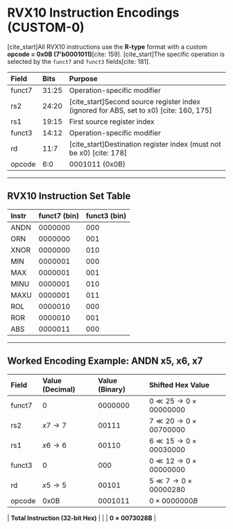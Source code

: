 # RVX10 Instruction Encodings (CUSTOM-0)

[cite_start]All RVX10 instructions use the **R-type** format with a custom **opcode = 0x0B (7'b0001011)**[cite: 159]. [cite_start]The specific operation is selected by the `funct7` and `funct3` fields[cite: 181].

| Field  | Bits  | Purpose |
| :---   | :---  | :--- |
| funct7 | 31:25 | Operation-specific modifier |
| rs2    | 24:20 | [cite_start]Second source register index (ignored for ABS, set to x0) [cite: 160, 175] |
| rs1    | 19:15 | First source register index |
| funct3 | 14:12 | Operation-specific modifier |
| rd     | 11:7  | [cite_start]Destination register index (must not be x0) [cite: 178] |
| opcode | 6:0   | 0001011 (0x0B) |

---

## RVX10 Instruction Set Table

| Instr | funct7 (bin) | funct3 (bin) |
| :---  | :--- | :--- |
| ANDN  | 0000000 | 000 |
| ORN   | 0000000 | 001 |
| XNOR  | 0000000 | 010 |
| MIN   | 0000001 | 000 |
| MAX   | 0000001 | 001 |
| MINU  | 0000001 | 010 |
| MAXU  | 0000001 | 011 |
| ROL   | 0000010 | 000 |
| ROR   | 0000010 | 001 |
| ABS   | 0000011 | 000 |

---

## Worked Encoding Example: ANDN x5, x6, x7

| Field  | Value (Decimal)           | Value (Binary) | Shifted Hex Value |
| :---   | :---                      | :---           | :--- |
| funct7 | 0                         | 0000000        | $0 \ll 25 \rightarrow 0\times00000000$ |
| rs2    | $x7 \rightarrow 7$        | 00111          | $7 \ll 20 \rightarrow 0\times00700000$ |
| rs1    | $x6 \rightarrow 6$        | 00110          | $6 \ll 15 \rightarrow 0\times00030000$ |
| funct3 | 0                         | 000            | $0 \ll 12 \rightarrow 0\times00000000$ |
| rd     | $x5 \rightarrow 5$        | 00101          | $5 \ll 7 \rightarrow 0\times00000280$ |
| opcode | 0x0B                      | 0001011        | $0\times0000000B$ |

| **Total Instruction (32-bit Hex)** |                | | $\mathbf{0\times0073028B}$ |
